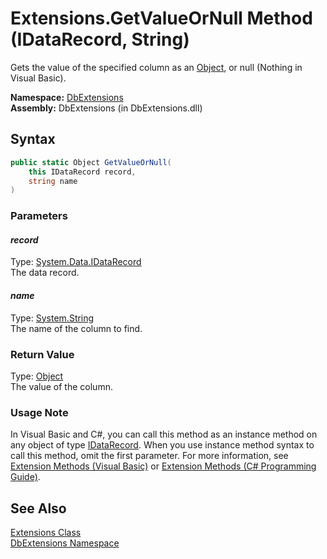 Extensions.GetValueOrNull Method (IDataRecord, String)
======================================================
Gets the value of the specified column as an [Object][1], or null (Nothing in Visual Basic).

**Namespace:** [DbExtensions][2]  
**Assembly:** DbExtensions (in DbExtensions.dll)

Syntax
------

```csharp
public static Object GetValueOrNull(
	this IDataRecord record,
	string name
)
```

### Parameters

#### *record*
Type: [System.Data.IDataRecord][3]  
The data record.

#### *name*
Type: [System.String][4]  
The name of the column to find.

### Return Value
Type: [Object][1]  
The value of the column.
### Usage Note
In Visual Basic and C#, you can call this method as an instance method on any object of type [IDataRecord][3]. When you use instance method syntax to call this method, omit the first parameter. For more information, see [Extension Methods (Visual Basic)][5] or [Extension Methods (C# Programming Guide)][6].

See Also
--------
[Extensions Class][7]  
[DbExtensions Namespace][2]  

[1]: http://msdn.microsoft.com/en-us/library/e5kfa45b
[2]: ../README.md
[3]: http://msdn.microsoft.com/en-us/library/93wb1heh
[4]: http://msdn.microsoft.com/en-us/library/s1wwdcbf
[5]: http://msdn.microsoft.com/en-us/library/bb384936.aspx
[6]: http://msdn.microsoft.com/en-us/library/bb383977.aspx
[7]: README.md